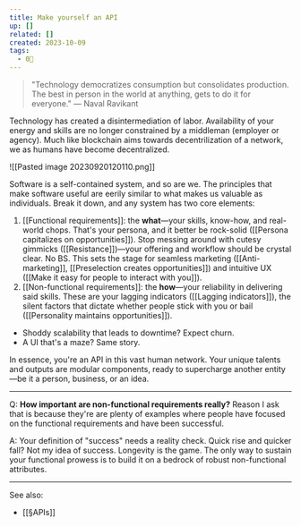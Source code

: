 ```yaml
---
title: Make yourself an API
up: []
related: []
created: 2023-10-09
tags:
  - 0🌲
---
```

>"Technology democratizes consumption but consolidates production. The best in person in the world at anything, gets to do it for everyone." — Naval Ravikant

Technology has created a disintermediation of labor. Availability of your energy and skills are no longer constrained by a middleman (employer or agency). Much like blockchain aims towards decentrilization of a network, we as humans have become decentralized.

![[Pasted image 20230920120110.png]]

Software is a self-contained system, and so are we. The principles that make software useful are eerily similar to what makes us valuable as individuals. Break it down, and any system has two core elements:

1. [[Functional requirements]]: the **what**—your skills, know-how, and real-world chops. That's your persona, and it better be rock-solid ([[Persona capitalizes on opportunities]]). Stop messing around with cutesy gimmicks ([[Resistance]])—your offering and workflow should be crystal clear. No BS. This sets the stage for seamless marketing ([[Anti-marketing]], [[Preselection creates opportunities]]) and intuitive UX ([[Make it easy for people to interact with you]]).
2. [[Non-functional requirements]]: the **how**—your reliability in delivering said skills. These are your lagging indicators ([[Lagging indicators]]), the silent factors that dictate whether people stick with you or bail ([[Personality maintains opportunities]]).

- Shoddy scalability that leads to downtime? Expect churn.
- A UI that's a maze? Same story.

In essence, you're an API in this vast human network. Your unique talents and outputs are modular components, ready to supercharge another entity—be it a person, business, or an idea.

---

Q: **How important are non-functional requirements really?** Reason I ask that is because they're are plenty of examples where people have focused on the functional requirements and have been successful.

A: Your definition of "success" needs a reality check. Quick rise and quicker fall? Not my idea of success. Longevity is the game. The only way to sustain your functional prowess is to build it on a bedrock of robust non-functional attributes.

---

See also: 
- [[§APIs]]

